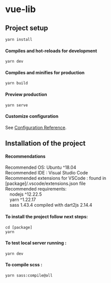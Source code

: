 # vue-lib

## Project setup

```
yarn install
```

#### Compiles and hot-reloads for development

```
yarn dev
```

#### Compiles and minifies for production

```
yarn build
```

#### Preview production

```
yarn serve
```

#### Customize configuration

See [Configuration Reference](https://cli.vuejs.org/config/).

## Installation of the project

#### Recommendations

Recommended OS: Ubuntu ^18.04  
Recommended IDE : Visual Studio Code  
Recommended extensions for VSCode : found in [package]/.vscode/extensions.json file  
Recommended requirements:  
&emsp;nodejs ^12.22.5  
&emsp;yarn ^1.22.17  
&emsp;sass 1.43.4 compiled with dart2js 2.14.4

#### To install the project follow next steps:

```
cd [package]
yarn
```

#### To test local server running :

```
yarn dev
```

#### To compile scss :

```
yarn sass:compile@all
```

